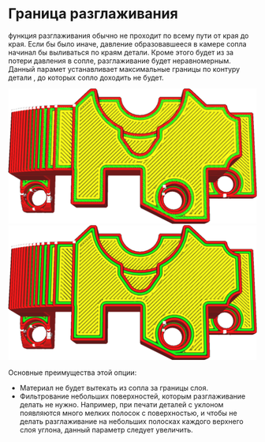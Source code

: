 Граница разглаживания
====

функция разглаживания обычно не проходит по всему пути от края до края. Если бы было иначе, давление образовавшееся в камере сопла начинал бы выливаться по краям детали. Кроме этого будет из за потери давления в сопле, разглаживание будет неравномерным. Данный парамет устанавливает максимальные границы по контуру детали , до которых сопло доходить не будет. 



![По умолчанию, разглаживание происходит только на половину строки](../../../articles/images/ironing_enabled_enabled.png)
![Установлена граница разглаживания на 1.2mm от краев верхнего слоя](../../../articles/images/ironing_inset.png)

Основные преимущества этой опции:
* Материал не будет вытекать из сопла за границы слоя.
* Фильтрование небольших поверхностей, которым разглаживание делать не нужно. Например, при печати деталей с уклоном появляются много мелких полосок с поверхностью, и чтобы не делать разглаживание на небольших полосках каждого верхнего слоя углона, данный параметр следует увеличить.
